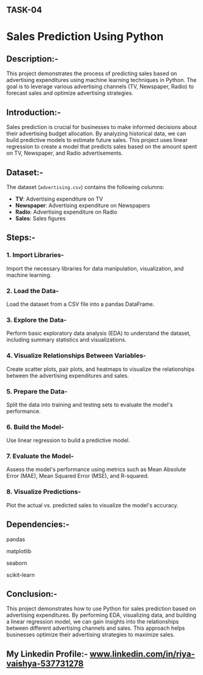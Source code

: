 ## TASK-04

# Sales Prediction Using Python

## Description:-

This project demonstrates the process of predicting sales based on advertising expenditures using machine learning techniques in Python. The goal is to leverage various advertising channels (TV, Newspaper, Radio) to forecast sales and optimize advertising strategies.

## Introduction:-

Sales prediction is crucial for businesses to make informed decisions about their advertising budget allocation. By analyzing historical data, we can build predictive models to estimate future sales. This project uses linear regression to create a model that predicts sales based on the amount spent on TV, Newspaper, and Radio advertisements.

## Dataset:-

The dataset (`advertising.csv`) contains the following columns:
- **TV**: Advertising expenditure on TV
- **Newspaper**: Advertising expenditure on Newspapers
- **Radio**: Advertising expenditure on Radio
- **Sales**: Sales figures
  
## Steps:-

### 1. Import Libraries-
Import the necessary libraries for data manipulation, visualization, and machine learning.

### 2. Load the Data-
Load the dataset from a CSV file into a pandas DataFrame.

### 3. Explore the Data-
Perform basic exploratory data analysis (EDA) to understand the dataset, including summary statistics and visualizations.

### 4. Visualize Relationships Between Variables-
Create scatter plots, pair plots, and heatmaps to visualize the relationships between the advertising expenditures and sales.

### 5. Prepare the Data-
Split the data into training and testing sets to evaluate the model's performance.

### 6. Build the Model-
Use linear regression to build a predictive model.

### 7. Evaluate the Model-
Assess the model's performance using metrics such as Mean Absolute Error (MAE), Mean Squared Error (MSE), and R-squared.

### 8. Visualize Predictions-
Plot the actual vs. predicted sales to visualize the model's accuracy.

## Dependencies:-

pandas

matplotlib

seaborn

scikit-learn

## Conclusion:-

This project demonstrates how to use Python for sales prediction based on advertising expenditures. By performing EDA, visualizing data, and building a linear regression model, we can gain insights into the relationships between different advertising channels and sales. This approach helps businesses optimize their advertising strategies to maximize sales.

## My Linkedin Profile:- www.linkedin.com/in/riya-vaishya-537731278
